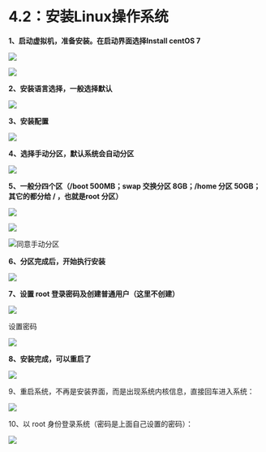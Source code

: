 # 4.2：安装Linux操作系统

**1、启动虚拟机，准备安装。在启动界面选择Install centOS 7**

![](../.gitbook/assets/20180411010.jpg)

![](../.gitbook/assets/20180411011.jpg)

**2、安装语言选择，一般选择默认**

![](../.gitbook/assets/20180411012.jpg)

**3、安装配置**

![](../.gitbook/assets/20180411013.jpg)

**4、选择手动分区，默认系统会自动分区**

![](../.gitbook/assets/20180411014.jpg)

**5、一般分四个区（/boot 500MB；swap 交换分区 8GB；/home 分区 50GB；其它的都分给 / ，也就是root 分区）**

![](../.gitbook/assets/20180411015.jpg)

![](../.gitbook/assets/20180411016.jpg)

![同意手动分区](../.gitbook/assets/20180411017.jpg)

**6、分区完成后，开始执行安装**

![](../.gitbook/assets/20180411018.jpg)

**7、设置 root 登录密码及创建普通用户（这里不创建）**

![](../.gitbook/assets/20180411019.jpg)

设置密码

![](../.gitbook/assets/20180411020.jpg)

**8、安装完成，可以重启了**

![](../.gitbook/assets/20180411021.jpg)

9、重启系统，不再是安装界面，而是出现系统内核信息，直接回车进入系统：

![](../.gitbook/assets/20180411143643.jpg)

10、以 root 身份登录系统（密码是上面自己设置的密码）：

![](../.gitbook/assets/20180411143644.jpg)



